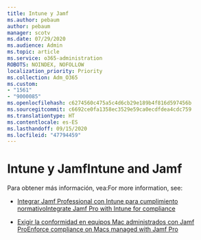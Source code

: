 ```yaml
---
title: Intune y Jamf
ms.author: pebaum
author: pebaum
manager: scotv
ms.date: 07/29/2020
ms.audience: Admin
ms.topic: article
ms.service: o365-administration
ROBOTS: NOINDEX, NOFOLLOW
localization_priority: Priority
ms.collection: Adm_O365
ms.custom:
- "1561"
- "9000085"
ms.openlocfilehash: c6274560c475a5c4d6cb29e189b4f816d597456b
ms.sourcegitcommit: c6692ce0fa1358ec3529e59ca0ecdfdea4cdc759
ms.translationtype: HT
ms.contentlocale: es-ES
ms.lasthandoff: 09/15/2020
ms.locfileid: "47794459"
---
```

# <a name="intune-and-jamf"></a><span data-ttu-id="c98b4-102">Intune y Jamf</span><span class="sxs-lookup"><span data-stu-id="c98b4-102">Intune and Jamf</span></span>

<span data-ttu-id="c98b4-103">Para obtener más información, vea:</span><span class="sxs-lookup"><span data-stu-id="c98b4-103">For more information, see:</span></span> 

- [<span data-ttu-id="c98b4-104">Integrar Jamf Professional con Intune para cumplimiento normativo</span><span class="sxs-lookup"><span data-stu-id="c98b4-104">Integrate Jamf Pro with Intune for compliance</span></span>](https://docs.microsoft.com/intune/conditional-access-integrate-jamf)

- [<span data-ttu-id="c98b4-105">Exigir la conformidad en equipos Mac administrados con Jamf Pro</span><span class="sxs-lookup"><span data-stu-id="c98b4-105">Enforce compliance on Macs managed with Jamf Pro</span></span>](https://docs.microsoft.com/intune/conditional-access-assign-jamf)